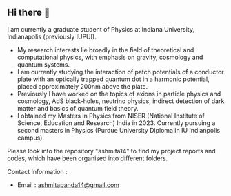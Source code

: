 ## Hi there 👋

<!--
**ashmita14/ashmita14** is a ✨ _special_ ✨ repository because its `README.md` (this file) appears on your GitHub profile.

Here are some ideas to get you started:

- 🔭 I’m currently working on ...
- 🌱 I’m currently learning ...
- 👯 I’m looking to collaborate on ...
- 🤔 I’m looking for help with ...
- 💬 Ask me about ...
- 📫 How to reach me: ...
- 😄 Pronouns: ...
- ⚡ Fun fact: ...
-->
I am currently a graduate student of Physics at Indiana University, Indianapolis (previously IUPUI).

- My research interests lie broadly in the field of theoretical and computational physics, with emphasis on gravity, cosmology and quantum systems. 
- I am currently studying the interaction of patch potentials of a conductor plate with an optically trapped quantum dot in a harmonic potential, placed approximately 200nm above the plate.
- Previously I have worked on the topics of axions in particle physics and cosmology, AdS black-holes, neutrino physics, indirect detection of dark matter and basics of quantum field theory.
- I obtained my Masters in Physics from NISER (National Institute of Science, Education and Research) India in 2023. Currently pursuing a second masters in Physics (Purdue University Diploma in IU Indianpolis campus).

Please look into the repository "ashmita14" to find my project reports and codes, which have been organised into different folders.

Contact Information : 
- Email : ashmitapanda14@gmail.com



